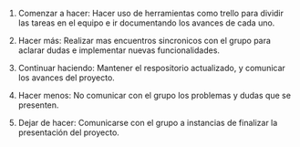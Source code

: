 
1. Comenzar a hacer: Hacer uso de herramientas como trello para dividir las tareas en el equipo e ir documentando los avances de cada uno.

2. Hacer más: Realizar mas encuentros sincronicos con el grupo para aclarar dudas e implementar nuevas funcionalidades.

3. Continuar haciendo: Mantener el respositorio actualizado, y comunicar los avances del proyecto.

4. Hacer menos: No comunicar con el grupo los problemas y dudas que se presenten.

5. Dejar de hacer: Comunicarse con el grupo a instancias de finalizar la presentación del proyecto.
